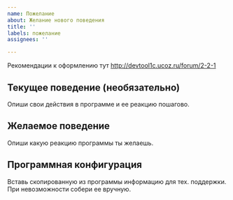 ```yaml
---
name: Пожелание
about: Желание нового поведения
title: ''
labels: пожелание
assignees: ''

---
```


Рекомендации к оформлению тут http://devtool1c.ucoz.ru/forum/2-2-1

## Текущее поведение (необязательно)

Опиши свои действия в программе и ее реакцию пошагово.

## Желаемое поведение

Опиши какую реакцию программы ты желаешь.

## Программная конфигурация

Вставь скопированную из программы информацию для тех. поддержки. При невозможности собери ее вручную.
